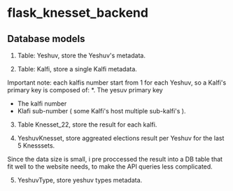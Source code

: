 # flask_knesset_backend


## Database models

1. Table: Yeshuv, store the Yeshuv's metadata.

2. Table: Kalfi, store a single Kalfi metadata.

Important note: each kalfis number start from 1 for each Yeshuv, so a Kalfi's primary key is composed of:
  *. The yesuv primary key
  * The kalfi number
  * Klafi sub-number ( some Kalfi's host multiple sub-kalfi's ).
  
3. Table Knesset_22, store the result for each kalfi.

4. YeshuvKnesset, store aggreated elections result per Yeshuv for the last 5 Knesssets.

Since the data size is small, i pre proccessed the result into a DB table that fit well to the 
website needs, to make the API queries less complicated.

5. YeshuvType, store yeshuv types metadata. 
